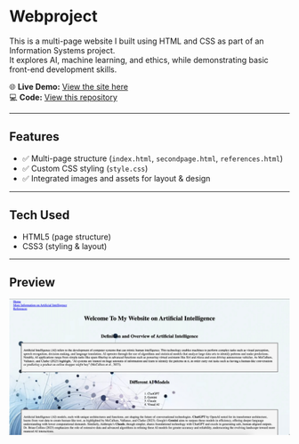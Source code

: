 # Webproject

This is a multi-page website I built using HTML and CSS as part of an Information Systems project.  
It explores AI, machine learning, and ethics, while demonstrating basic front-end development skills.

🌐 **Live Demo:** [View the site here](https://spdt918-cell.github.io/webproject/)  
💻 **Code:** [View this repository](https://github.com/spdt918-cell/webproject)

---

## Features
- ✅ Multi-page structure (`index.html`, `secondpage.html`, `references.html`)  
- ✅ Custom CSS styling (`style.css`)  
- ✅ Integrated images and assets for layout & design  

---

## Tech Used
- HTML5 (page structure)  
- CSS3 (styling & layout)  

---

## Preview
![Homepage Screenshot](homepage.png)
